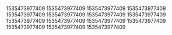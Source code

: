 1535473977409
1535473977409
1535473977409
1535473977409
1535473977409
1535473977409
1535473977409
1535473977409
1535473977409
1535473977409
1535473977409
1535473977409
1535473977409
1535473977409
1535473977409